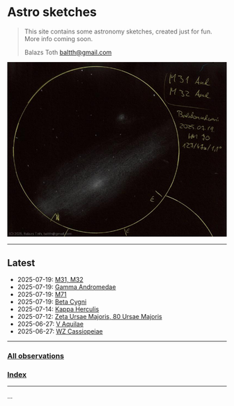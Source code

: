 # Astro sketches

> This site contains some astronomy sketches, created just for fun.
> More info coming soon.
> 
> Balazs Toth
> baltth@gmail.com

![M31, M32](../img/m31-m32-20250722.jpg)

---


## Latest

- 2025-07-19: [M31, M32](../obs/m31-m32-2025-07-19.md)
- 2025-07-19: [Gamma Andromedae](../obs/gamma-and-2025-07-19.md)
- 2025-07-19: [M71](../obs/m71-2025-07-19.md)
- 2025-07-19: [Beta Cygni](../obs/beta-cyg-2025-07-19.md)
- 2025-07-14: [Kappa Herculis](../obs/kappa-her-2025-07-14.md)
- 2025-07-12: [Zeta Ursae Majoris, 80 Ursae Majoris](../obs/zeta-uma-80-uma-2025-07-12.md)
- 2025-06-27: [V Aquilae](../obs/v-aql-2025-06-27.md)
- 2025-06-27: [WZ Cassiopeiae](../obs/wz-cas-2025-06-27.md)
---

### [All observations](log.md)

### [Index](obj_index.md)

---

...

